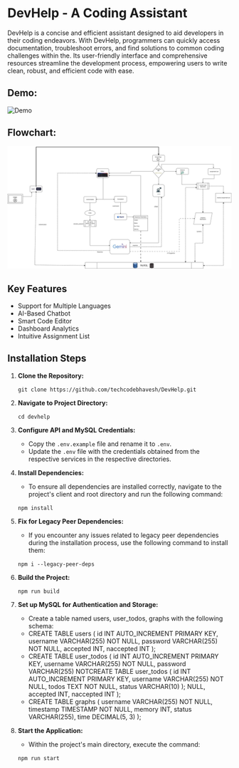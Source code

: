 # DevHelp - A Coding Assistant

DevHelp is a concise and efficient assistant designed to aid developers in their coding endeavors. With DevHelp, programmers can quickly access documentation, troubleshoot errors, and find solutions to common coding challenges within the. Its user-friendly interface and comprehensive resources streamline the development process, empowering users to write clean, robust, and efficient code with ease.

## Demo:
![Demo](demo.gif)

## Flowchart:
![Flowchart](flowchart.jpg)

## Key Features

- Support for Multiple Languages
- AI-Based Chatbot
- Smart Code Editor
- Dashboard Analytics
- Intuitive Assignment List
  
## Installation Steps

1. **Clone the Repository:**
   ```
   git clone https://github.com/techcodebhavesh/DevHelp.git
   ```

2. **Navigate to Project Directory:**
   ```
   cd devhelp
   ```

3. **Configure API and MySQL Credentials:**
   - Copy the `.env.example` file and rename it to `.env`.
   - Update the `.env` file with the credentials obtained from the respective services in the respective directories.

4. **Install Dependencies:**
    - To ensure all dependencies are installed correctly, navigate to the project's client and root directory and run the following command:
   ```
   npm install
   ```
4. **Fix for Legacy Peer Dependencies:**
    - If you encounter any issues related to legacy peer dependencies during the installation process, use the following command to install them:
   ```
   npm i --legacy-peer-deps
   ```

4. **Build the Project:**
   ```
   npm run build
   ```

5. **Set up MySQL for Authentication and Storage:**
   - Create a table named users, user_todos, graphs with the following schema:
   - CREATE TABLE users ( id INT AUTO_INCREMENT PRIMARY KEY, username VARCHAR(255) NOT NULL, password VARCHAR(255) NOT NULL, accepted INT, naccepted INT );
   - CREATE TABLE user_todos ( id INT AUTO_INCREMENT PRIMARY KEY, username VARCHAR(255) NOT NULL, password VARCHAR(255) NOTCREATE TABLE user_todos ( id INT AUTO_INCREMENT PRIMARY KEY, username VARCHAR(255) NOT NULL, todos TEXT NOT NULL, status VARCHAR(10) ); NULL, accepted INT, naccepted INT );
   - CREATE TABLE graphs ( username VARCHAR(255) NOT NULL, timestamp TIMESTAMP NOT NULL, memory INT, status VARCHAR(255), time DECIMAL(5, 3) );

6. **Start the Application:**
   - Within the project's main directory, execute the command:
   ```
   npm run start
   ```

